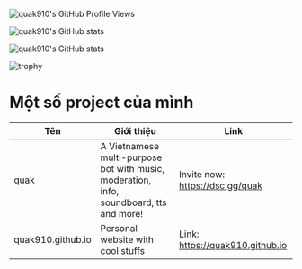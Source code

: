 ![quak910's GitHub Profile Views](https://komarev.com/ghpvc/?username=quak910&color=ff69b4)

![quak910's GitHub stats](https://github-readme-stats.vercel.app/api/top-langs/?username=poqpwppy&theme=tokyonight&layout=compact)

![quak910's GitHub stats](https://github-readme-stats.vercel.app/api?username=poqpwppy&theme=tokyonight&count_private=true)

![trophy](https://github-profile-trophy.vercel.app/?username=ryo-ma&theme=onedark)

 

# Một số project của mình
| Tên | Giới thiệu | Link |
|------|------|-----------|
| quak | A Vietnamese multi-purpose bot with music, moderation, info, soundboard, tts and more! | Invite now: https://dsc.gg/quak |
| quak910.github.io | Personal website with cool stuffs | Link: https://quak910.github.io |
